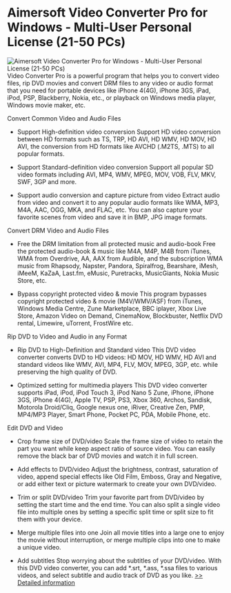 # Aimersoft Video Converter Pro for Windows - Multi-User Personal License (21-50 PCs)
![Aimersoft Video Converter Pro for Windows - Multi-User Personal License (21-50 PCs)](https://mycommerce.akamaized.net/api/pimages/P300952616/BIG/300952616.PNG)
Video Converter Pro is a powerful program that helps you to convert video files, rip DVD movies and convert DRM files to any video or audio format that you need for portable devices like iPhone 4(4G), iPhone 3GS, iPad, iPod, PSP, Blackberry, Nokia, etc., or playback on Windows media player, Windows movie maker, etc.

Convert Common Video and Audio Files
- Support High-definition video conversion
Support HD video conversion between HD formats such as TS, TRP, HD AVI, HD WMV, HD MOV, HD AVI, the conversion from HD formats like AVCHD (.M2TS, .MTS) to all popular formats.

- Support Standard-definition video conversion
Support all popular SD video formats including AVI, MP4, WMV, MPEG, MOV, VOB, FLV, MKV, SWF, 3GP and more.

- Support audio conversion and capture picture from video
Extract audio from video and convert it to any popular audio formats like WMA, MP3, M4A, AAC, OGG, MKA, and FLAC, etc. You can also capture your favorite scenes from video and save it in BMP, JPG image formats.

Convert DRM Video and Audio Files
- Free the DRM limitation from all protected music and audio-book
Free the protected audio-book & music like M4A, M4P, M4B from iTunes, WMA from Overdrive, AA, AAX from Audible, and the subscription WMA music from Rhapsody, Napster, Pandora, Spiralfrog, Bearshare, iMesh, iMeeM, KaZaA, Last.fm, eMusic, Puretracks, MusicGiants, Nokia Music Store, etc.

- Bypass copyright protected video & movie
This program bypasses copyright protected video & movie (M4V/WMV/ASF) from iTunes, Windows Media Centre, Zune Marketplace, BBC iplayer, Xbox Live Store, Amazon Video on Demand, CinemaNow, Blockbuster, Netflix DVD rental, Limewire, uTorrent, FrostWire etc.

Rip DVD to Video and Audio in any Format
- Rip DVD to High-Definition and Standard video
This DVD video converter converts DVD to HD videos: HD MOV, HD WMV, HD AVI and standard videos like WMV, AVI, MP4, FLV, MOV, MPEG, 3GP, etc. while preserving the high quality of DVD.

- Optimized setting for multimedia players
This DVD video converter supports iPad, iPod, iPod Touch 3, iPod Nano 5 Zune, iPhone, iPhone 3GS, iPhone 4(4G), Apple TV, PSP, PS3, Xbox 360, Archos, Sandisk, Motorola Droid/Cliq, Google nexus one, iRiver, Creative Zen, PMP, MP4/MP3 Player, Smart Phone, Pocket PC, PDA, Mobile Phone, etc.

Edit DVD and Video
- Crop frame size of DVD/video
Scale the frame size of video to retain the part you want while keep aspect ratio of source video. You can easily remove the black bar of DVD movies and watch it in full screen.

- Add effects to DVD/video
Adjust the brightness, contrast, saturation of video, append special effects like Old Film, Emboss, Gray and Negative, or add either text or picture watermark to create your own DVD/video.

- Trim or split DVD/video
Trim your favorite part from DVD/video by setting the start time and the end time. You can also split a single video file into multiple ones by setting a specific split time or split size to fit them with your device.

- Merge multiple files into one
Join all movie titles into a large one to enjoy the movie without interruption, or merge multiple clips into one to make a unique video.

- Add subtitles
Stop worrying about the subtitles of your DVD/video. With this DVD video converter, you can add *.srt, *.ass, *.ssa files to various videos, and select subtitle and audio track of DVD as you like.
[>> Detailed information](https://secure.shareit.com/shareit/product.html?productid=300952616&affiliateid=200057808)